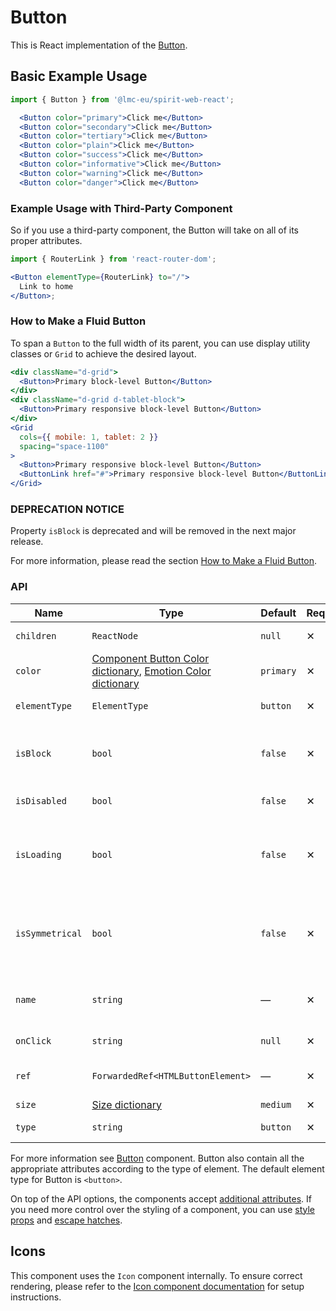 # Button

This is React implementation of the [Button][button].

## Basic Example Usage

```jsx
import { Button } from '@lmc-eu/spirit-web-react';
```

```jsx
  <Button color="primary">Click me</Button>
  <Button color="secondary">Click me</Button>
  <Button color="tertiary">Click me</Button>
  <Button color="plain">Click me</Button>
  <Button color="success">Click me</Button>
  <Button color="informative">Click me</Button>
  <Button color="warning">Click me</Button>
  <Button color="danger">Click me</Button>
```

### Example Usage with Third-Party Component

So if you use a third-party component, the Button will take on all of its proper attributes.

```jsx
import { RouterLink } from 'react-router-dom';

<Button elementType={RouterLink} to="/">
  Link to home
</Button>;
```

### How to Make a Fluid Button

To span a `Button` to the full width of its parent, you can use display utility classes or `Grid` to achieve the desired layout.

```jsx
<div className="d-grid">
  <Button>Primary block-level Button</Button>
</div>
<div className="d-grid d-tablet-block">
  <Button>Primary responsive block-level Button</Button>
</div>
<Grid
  cols={{ mobile: 1, tablet: 2 }}
  spacing="space-1100"
>
  <Button>Primary responsive block-level Button</Button>
  <ButtonLink href="#">Primary responsive block-level Button</ButtonLink>
</Grid>
```

### DEPRECATION NOTICE

Property `isBlock` is deprecated and will be removed in the next major release.

For more information, please read the section [How to Make a Fluid Button](#how-to-make-a-fluid-button).

### API

| Name            | Type                                                                                                | Default   | Required | Description                                                                            |
| --------------- | --------------------------------------------------------------------------------------------------- | --------- | -------- | -------------------------------------------------------------------------------------- |
| `children`      | `ReactNode`                                                                                         | `null`    | ✕        | Content of the Button                                                                  |
| `color`         | [Component Button Color dictionary][dictionary-color], [Emotion Color dictionary][dictionary-color] | `primary` | ✕        | Color variant                                                                          |
| `elementType`   | `ElementType`                                                                                       | `button`  | ✕        | Type of element                                                                        |
| `isBlock`       | `bool`                                                                                              | `false`   | ✕        | [**DEPRECATED**](#deprecation-notice) Span the element to the full width of its parent |
| `isDisabled`    | `bool`                                                                                              | `false`   | ✕        | If true, Button is disabled                                                            |
| `isLoading`     | `bool`                                                                                              | `false`   | ✕        | If true, Button is in a loading state, disabled and the Spinner is visible             |
| `isSymmetrical` | `bool`                                                                                              | `false`   | ✕        | If true, Button has symmetrical dimensions, usually only with an Icon                  |
| `name`          | `string`                                                                                            | —         | ✕        | For use a button as a form data reference                                              |
| `onClick`       | `string`                                                                                            | `null`    | ✕        | JS function to call on click                                                           |
| `ref`           | `ForwardedRef<HTMLButtonElement>`                                                                   | —         | ✕        | Button element reference                                                               |
| `size`          | [Size dictionary][dictionary-size]                                                                  | `medium`  | ✕        | Size variant                                                                           |
| `type`          | `string`                                                                                            | `button`  | ✕        | Type of the Button                                                                     |

For more information see [Button][button] component. Button also contain all the appropriate
attributes according to the type of element. The default element type for Button is `<button>`.

On top of the API options, the components accept [additional attributes][readme-additional-attributes].
If you need more control over the styling of a component, you can use [style props][readme-style-props]
and [escape hatches][readme-escape-hatches].

## Icons

This component uses the `Icon` component internally. To ensure correct rendering,
please refer to the [Icon component documentation][web-react-icon-documentation] for setup instructions.

[button]: https://github.com/lmc-eu/spirit-design-system/tree/main/packages/web/src/scss/components/Button
[dictionary-color]: https://github.com/lmc-eu/spirit-design-system/tree/main/docs/DICTIONARIES.md#color
[dictionary-size]: https://github.com/lmc-eu/spirit-design-system/tree/main/docs/DICTIONARIES.md#size
[readme-additional-attributes]: https://github.com/lmc-eu/spirit-design-system/blob/main/packages/web-react/README.md#additional-attributes
[readme-escape-hatches]: https://github.com/lmc-eu/spirit-design-system/blob/main/packages/web-react/README.md#escape-hatches
[readme-style-props]: https://github.com/lmc-eu/spirit-design-system/blob/main/packages/web-react/README.md#style-props
[web-react-icon-documentation]: https://github.com/lmc-eu/spirit-design-system/blob/main/packages/web-react/src/components/Icon/README.md#-usage
